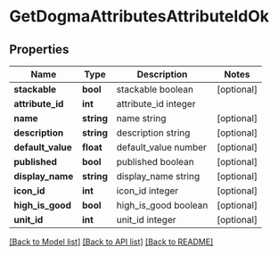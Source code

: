 # GetDogmaAttributesAttributeIdOk

## Properties
Name | Type | Description | Notes
------------ | ------------- | ------------- | -------------
**stackable** | **bool** | stackable boolean | [optional] 
**attribute_id** | **int** | attribute_id integer | 
**name** | **string** | name string | [optional] 
**description** | **string** | description string | [optional] 
**default_value** | **float** | default_value number | [optional] 
**published** | **bool** | published boolean | [optional] 
**display_name** | **string** | display_name string | [optional] 
**icon_id** | **int** | icon_id integer | [optional] 
**high_is_good** | **bool** | high_is_good boolean | [optional] 
**unit_id** | **int** | unit_id integer | [optional] 

[[Back to Model list]](../README.md#documentation-for-models) [[Back to API list]](../README.md#documentation-for-api-endpoints) [[Back to README]](../README.md)


